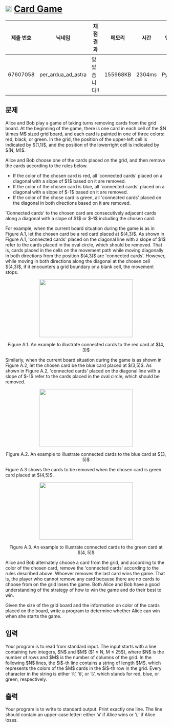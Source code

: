 # <img width="20px"  src="https://d2gd6pc034wcta.cloudfront.net/tier/21.svg" class="solvedac-tier"> [Card Game](https://www.acmicpc.net/problem/26102) 

| 제출 번호 | 닉네임 | 채점 결과 | 메모리 | 시간 | 언어 | 코드 길이 |
|---|---|---|---|---|---|---|
|67607058|per_ardua_ad_astra|맞았습니다!! |155968KB|2304ms|PyPy3|2242B|

## 문제
<p>Alice and Bob play a game of taking turns removing cards from the grid board. At the beginning of the game, there is one card in each cell of the $N \times M$ sized grid board, and each card is painted in one of three colors: red, black, or green. In the grid, the position of the upper-left cell is indicated by $(1,1)$, and the position of the lowerright cell is indicated by $(N, M)$.</p>

<p>Alice and Bob choose one of the cards placed on the grid, and then remove the cards according to the rules below.</p>

<ul>
	<li>If the color of the chosen card is red, all 'connected cards' placed on a diagonal with a slope of $1$ based on it are removed.</li>
	<li>If the color of the chosen card is blue, all 'connected cards' placed on a diagonal with a slope of $-1$ based on it are removed.</li>
	<li>If the color of the chose card is green, all 'connected cards' placed on the diagonal in both directions based on it are removed.</li>
</ul>

<p>'Connected cards' to the chosen card are consecutively adjacent cards along a diagonal with a slope of $1$ or $-1$ including the chosen card.</p>

<p>For example, when the current board situation during the game is as in Figure A.1, let the chosen card be a red card placed at $(4,3)$. As shown in Figure A.1, 'connected cards' placed on the diagonal line with a slope of $1$ refer to the cards placed in the oval circle, which should be removed. That is, cards placed in the cells on the movement path while moving diagonally in both directions from the position $(4,3)$ are 'connected cards'. However, while moving in both directions along the diagonal at the chosen cell $(4,3)$, if it encounters a grid boundary or a blank cell, the movement stops.</p>

<p style="text-align: center;"><img alt="" src="https://upload.acmicpc.net/e8e7b9d1-16ef-479d-951d-3b5760fc4409/-/preview/" style="width: 291px; height: 180px;"></p>

<p style="text-align: center;">Figure A.1. An example to illustrate connected cards to the red card at $(4, 3)$</p>

<p>Similarly, when the current board situation during the game is as shown in Figure A.2, let the chosen card be the blue card placed at $(3,5)$. As shown in Figure A.2, 'connected cards' placed on the diagonal line with a slope of $-1$ refer to the cards placed in the oval circle, which should be removed.</p>

<p style="text-align: center;"><img alt="" src="https://upload.acmicpc.net/b45ab339-ec28-42e4-a6e9-409e6a53c5db/-/preview/" style="width: 291px; height: 180px;"></p>

<p style="text-align: center;">Figure A.2. An example to illustrate connected cards to the blue card at $(3, 5)$</p>

<p>Figure A.3 shows the cards to be removed when the chosen card is green card placed at $(4,5)$.</p>

<p style="text-align: center;"><img alt="" src="https://upload.acmicpc.net/8c759ae4-2c05-40b1-b029-95f3bf06e597/-/preview/" style="width: 291px; height: 179px;"></p>

<p style="text-align: center;">Figure A.3. An example to illustrate connected cards to the green card at $(4, 5)$</p>

<p>Alice and Bob alternately choose a card from the grid, and according to the color of the chosen card, remove the 'connected cards' according to the rules described above. Whoever removes the last card wins the game. That is, the player who cannot remove any card because there are no cards to choose from on the grid loses the game. Both Alice and Bob have a good understanding of the strategy of how to win the game and do their best to win.</p>

<p>Given the size of the grid board and the information on color of the cards placed on the board, write a program to determine whether Alice can win when she starts the game.</p>

## 입력
<p>Your program is to read from standard input. The input starts with a line containing two integers, $N$ and $M$ ($1 ≤ N, M ≤ 25$), where $N$ is the number of rows and $M$ is the number of columns of the grid. In the following $N$ lines, the $i$-th line contains a string of length $M$, which represents the colors of the $M$ cards in the $i$-th row in the grid. Every character in the string is either ‘<code>R</code>’, ‘<code>B</code>’, or ‘<code>G</code>’, which stands for red, blue, or green, respectively.</p>

## 출력
<p>Your program is to write to standard output. Print exactly one line. The line should contain an upper-case letter: either ‘<code>W</code>’ if Alice wins or ‘<code>L</code>’ if Alice loses.</p>

